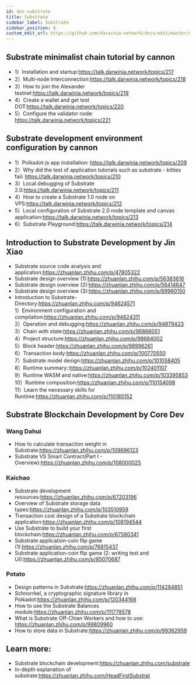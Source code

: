 ```yaml
---
id: dev-substrate
title: Substrate
sidebar_label: Substrate
sidebar_position: 6
custom_edit_url: https://github.com/darwinia-network/docs/edit/master/content/en/dev-substrate.md
---
```


## Substrate minimalist chain tutorial by cannon
- 1）Installation and startup:https://talk.darwinia.network/topics/217
- 2）Multi-node Interconnection:https://talk.darwinia.network/topics/218
- 3）How to join the Alexander testnet:https://talk.darwinia.network/topics/219
- 4）Create a wallet and get test DOT:https://talk.darwinia.network/topics/220
- 5）Configure the validator node: https://talk.darwinia.network/topics/221

## Substrate development environment configuration by cannon
- 1）Polkadot-js app installation: https://talk.darwinia.network/topics/209
- 2）Why did the test of application tutorials such as substrate - kitties fail: https://talk.darwinia.network/topics/210
- 3）Local debugging of Substrate 2.0:https://talk.darwinia.network/topics/211
- 4）How to create a Substrate 1.0 node on VPS:https://talk.darwinia.network/topics/212
- 5）Local configuration of Substrate 2.0 node template and canvas application:https://talk.darwinia.network/topics/213
- 6）Substrate Playground:https://talk.darwinia.network/topics/214

## Introduction to Substrate Development by Jin Xiao
- Substrate source code analysis and application:https://zhuanlan.zhihu.com/p/47805322
- Substrate design overview (1):https://zhuanlan.zhihu.com/p/56383616
- Substrate design overview (2):https://zhuanlan.zhihu.com/p/56414647
- Substrate design overview (3):https://zhuanlan.zhihu.com/p/89960150
- Introduction to Substrate-Directory:https://zhuanlan.zhihu.com/p/94624571  
  1）Environment configuration and compilation:https://zhuanlan.zhihu.com/p/94624311  
  2）Operation and debugging:https://zhuanlan.zhihu.com/p/94879423  
  3）Chain with state:https://zhuanlan.zhihu.com/p/96866051  
  4）Project structure:https://zhuanlan.zhihu.com/p/98684002  
  5）Block header:https://zhuanlan.zhihu.com/p/98996261  
  6）Transaction body:https://zhuanlan.zhihu.com/p/100770550  
  7）Substrate model design:https://zhuanlan.zhihu.com/p/101058405  
  8）Runtime summary::https://zhuanlan.zhihu.com/p/102401107  
  9）Runtime WASM and native:https://zhuanlan.zhihu.com/p/103395853  
  10）Runtime composition:https://zhuanlan.zhihu.com/p/110154098  
  11）Learn the necessary skills for Runtime:https://zhuanlan.zhihu.com/p/110185152  

## Substrate Blockchain Development by Core Dev
### Wang Dahui
- How to calculate transaction weight in Substrate:https://zhuanlan.zhihu.com/p/109696123
- Substrate VS Smart Contract(Part I - Overview):https://zhuanlan.zhihu.com/p/108000025
### Kaichao
- Substrate development resources:https://zhuanlan.zhihu.com/p/67203196
- Overview of Substrate storage data types:https://zhuanlan.zhihu.com/p/103510959
- Transaction cost design of a Substrate blockchain application:https://zhuanlan.zhihu.com/p/108194544
- Use Substrate to build your first blockchain:https://zhuanlan.zhihu.com/p/67580341
- Substrate application-coin flip game (1):https://zhuanlan.zhihu.com/p/76815437
- Substrate application-coin flip game (2: writing test and UI):https://zhuanlan.zhihu.com/p/85070687
### Potato
- Design patterns in Substrate:https://zhuanlan.zhihu.com/p/114284851
- Schnorrkel, a cryptographic signature library in Polkadot:https://zhuanlan.zhihu.com/p/120344168
- How to use the Substrate Balances module:https://zhuanlan.zhihu.com/p/111778578
- What is Substrate Off-Chian Workers and how to use: https://zhuanlan.zhihu.com/p/99809960
- How to store data in Substrate:https://zhuanlan.zhihu.com/p/99362959

## Learn more:
- Substrate blockchain development:https://zhuanlan.zhihu.com/substrate
- In-depth explanation of substrate:https://zhuanlan.zhihu.com/HeadFirstSubstrat

